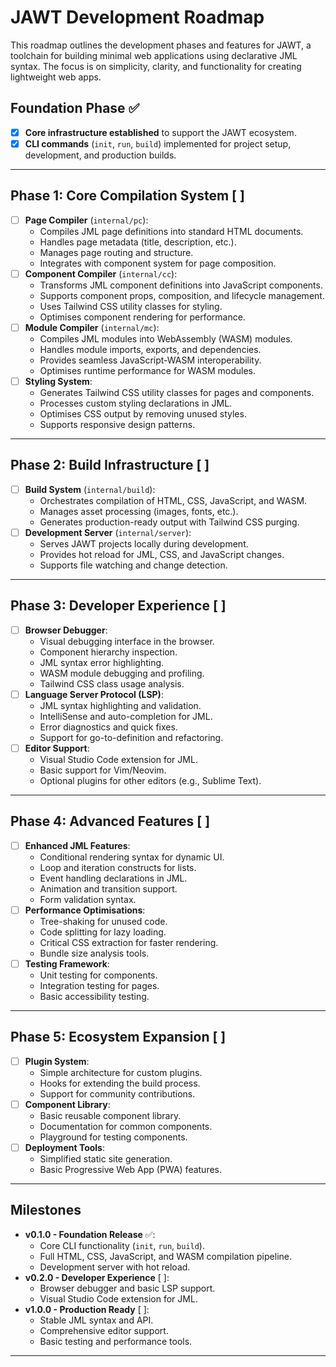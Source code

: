 # JAWT Development Roadmap

This roadmap outlines the development phases and features for JAWT, a toolchain for building minimal web applications using declarative JML syntax. 
The focus is on simplicity, clarity, and functionality for creating lightweight web apps.

## Foundation Phase ✅

- [x] **Core infrastructure established** to support the JAWT ecosystem.
- [x] **CLI commands** (`init`, `run`, `build`) implemented for project setup, development, and production builds.

---

## Phase 1: Core Compilation System [ ]

- [ ] **Page Compiler** (`internal/pc`):
    - Compiles JML page definitions into standard HTML documents.
    - Handles page metadata (title, description, etc.).
    - Manages page routing and structure.
    - Integrates with component system for page composition.
- [ ] **Component Compiler** (`internal/cc`):
    - Transforms JML component definitions into JavaScript components.
    - Supports component props, composition, and lifecycle management.
    - Uses Tailwind CSS utility classes for styling.
    - Optimises component rendering for performance.
- [ ] **Module Compiler** (`internal/mc`):
    - Compiles JML modules into WebAssembly (WASM) modules.
    - Handles module imports, exports, and dependencies.
    - Provides seamless JavaScript-WASM interoperability.
    - Optimises runtime performance for WASM modules.
- [ ] **Styling System**:
    - Generates Tailwind CSS utility classes for pages and components.
    - Processes custom styling declarations in JML.
    - Optimises CSS output by removing unused styles.
    - Supports responsive design patterns.

---

## Phase 2: Build Infrastructure [ ]

- [ ] **Build System** (`internal/build`):
    - Orchestrates compilation of HTML, CSS, JavaScript, and WASM.
    - Manages asset processing (images, fonts, etc.).
    - Generates production-ready output with Tailwind CSS purging.
- [ ] **Development Server** (`internal/server`):
    - Serves JAWT projects locally during development.
    - Provides hot reload for JML, CSS, and JavaScript changes.
    - Supports file watching and change detection.

---

## Phase 3: Developer Experience [ ]

- [ ] **Browser Debugger**:
    - Visual debugging interface in the browser.
    - Component hierarchy inspection.
    - JML syntax error highlighting.
    - WASM module debugging and profiling.
    - Tailwind CSS class usage analysis.
- [ ] **Language Server Protocol (LSP)**:
    - JML syntax highlighting and validation.
    - IntelliSense and auto-completion for JML.
    - Error diagnostics and quick fixes.
    - Support for go-to-definition and refactoring.
- [ ] **Editor Support**:
    - Visual Studio Code extension for JML.
    - Basic support for Vim/Neovim.
    - Optional plugins for other editors (e.g., Sublime Text).

---

## Phase 4: Advanced Features [ ]

- [ ] **Enhanced JML Features**:
    - Conditional rendering syntax for dynamic UI.
    - Loop and iteration constructs for lists.
    - Event handling declarations in JML.
    - Animation and transition support.
    - Form validation syntax.
- [ ] **Performance Optimisations**:
    - Tree-shaking for unused code.
    - Code splitting for lazy loading.
    - Critical CSS extraction for faster rendering.
    - Bundle size analysis tools.
- [ ] **Testing Framework**:
    - Unit testing for components.
    - Integration testing for pages.
    - Basic accessibility testing.

---

## Phase 5: Ecosystem Expansion [ ]

- [ ] **Plugin System**:
    - Simple architecture for custom plugins.
    - Hooks for extending the build process.
    - Support for community contributions.
- [ ] **Component Library**:
    - Basic reusable component library.
    - Documentation for common components.
    - Playground for testing components.
- [ ] **Deployment Tools**:
    - Simplified static site generation.
    - Basic Progressive Web App (PWA) features.

---


## Milestones

- **v0.1.0 - Foundation Release** ✅:
    - Core CLI functionality (`init`, `run`, `build`).
    - Full HTML, CSS, JavaScript, and WASM compilation pipeline.
    - Development server with hot reload.
- **v0.2.0 - Developer Experience** [ ]:
    - Browser debugger and basic LSP support.
    - Visual Studio Code extension for JML.
- **v1.0.0 - Production Ready** [ ]:
    - Stable JML syntax and API.
    - Comprehensive editor support.
    - Basic testing and performance tools.

---
